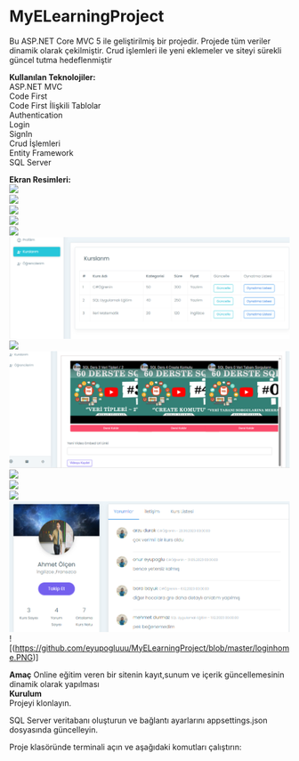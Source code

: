 # MyELearningProject
Bu ASP.NET Core MVC 5 ile geliştirilmiş bir projedir. Projede tüm veriler dinamik olarak çekilmiştir. Crud işlemleri ile yeni eklemeler ve siteyi sürekli güncel tutma hedeflenmiştir
<br>

**Kullanılan Teknolojiler:**<br>
ASP.NET MVC <br>
Code First<br>
Code First İlişkili Tablolar<br>
Authentication <br>
Login  <br>
SignIn<br>
Crud İşlemleri <br>
Entity Framework <br>
SQL Server <br>

**Ekran Resimleri:**<br>
![](https://github.com/eyupogluuu/MyELearningProject/blob/master/Elearning%20Ekran%20Kay%C4%B1tlar%C4%B1/Elearning%20Ekran%20Kay%C4%B1tlar%C4%B12/header.PNG)<br>
![](https://github.com/eyupogluuu/MyELearningProject/blob/master/Elearning%20Ekran%20Kay%C4%B1tlar%C4%B1/Elearning%20Ekran%20Kay%C4%B1tlar%C4%B12/popkurs.PNG)</br>
![](https://github.com/eyupogluuu/MyELearningProject/blob/master/Elearning%20Ekran%20Kay%C4%B1tlar%C4%B1/Elearning%20Ekran%20Kay%C4%B1tlar%C4%B12/serv.PNG)</br>
![](https://github.com/eyupogluuu/MyELearningProject/blob/master/Elearning%20Ekran%20Kay%C4%B1tlar%C4%B1/Elearning%20Ekran%20Kay%C4%B1tlar%C4%B12/testimonial.PNG)</br>
![](https://github.com/eyupogluuu/MyELearningProject/blob/master/Elearning%20Ekran%20Kay%C4%B1tlar%C4%B1/Elearning%20Ekran%20Kay%C4%B1tlar%C4%B12/ogrencilerim.PNG)</br>
![](https://github.com/eyupogluuu/MyELearningProject/blob/master/Elearning%20Ekran%20Kay%C4%B1tlar%C4%B1/Elearning%20Ekran%20Kay%C4%B1tlar%C4%B12/kurslarımm.PNG)</br>
![](https://github.com/eyupogluuu/MyELearningProject/blob/master/Elearning%20Ekran%20Kay%C4%B1tlar%C4%B1/Elearning%20Ekran%20Kay%C4%B1tlar%C4%B12/kursumguncelle.PNG)</br>
![](https://github.com/eyupogluuu/MyELearningProject/blob/master/Elearning%20Ekran%20Kay%C4%B1tlar%C4%B1/Elearning%20Ekran%20Kay%C4%B1tlar%C4%B12/playlistayarları.PNG)</br>
![](https://github.com/eyupogluuu/MyELearningProject/blob/master/Elearning%20Ekran%20Kay%C4%B1tlar%C4%B1/Elearning%20Ekran%20Kay%C4%B1tlar%C4%B12/point2.PNG)</br>
![](https://github.com/eyupogluuu/MyELearningProject/blob/master/Elearning%20Ekran%20Kay%C4%B1tlar%C4%B1/Elearning%20Ekran%20Kay%C4%B1tlar%C4%B12/contact2.PNG)</br>
![](https://github.com/eyupogluuu/MyELearningProject/blob/master/Elearning%20Ekran%20Kay%C4%B1tlar%C4%B1/Elearning%20Ekran%20Kay%C4%B1tlar%C4%B12/gelenmesajlar.PNG)</br>
![](https://github.com/eyupogluuu/MyELearningProject/blob/master/Elearning%20Ekran%20Kay%C4%B1tlar%C4%B1/egitmenprofilortkursnotu.PNG)</br>
![(https://github.com/eyupogluuu/MyELearningProject/blob/master/loginhome.PNG)]


**Amaç**
Online eğitim veren bir sitenin kayıt,sunum ve içerik güncellemesinin dinamik olarak yapılması
<br>
**Kurulum**
<br>
Projeyi klonlayın. <br>

SQL Server veritabanı oluşturun ve bağlantı ayarlarını appsettings.json dosyasında güncelleyin.<br>

Proje klasöründe terminali açın ve aşağıdaki komutları çalıştırın:
